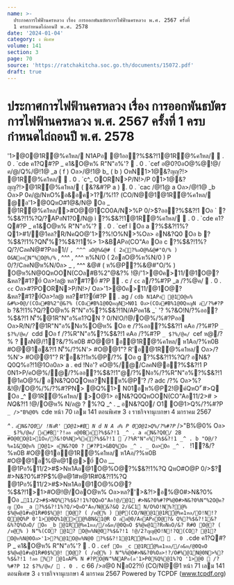 ```yaml
---
name: >-
  ประกาศการไฟฟ้านครหลวง เรื่อง การออกพันธบัตรการไฟฟ้านครหลวง พ.ศ. 2567 ครั้งที่
  1 ครบกำหนดไถ่ถอนปี พ.ศ. 2578
date: '2024-01-04'
category: ง พิเศษ
volume: 141
section: 3
page: 70
source: 'https://ratchakitcha.soc.go.th/documents/15072.pdf'
draft: true
---
```


# ประกาศการไฟฟ้านครหลวง เรื่อง การออกพันธบัตรการไฟฟ้านครหลวง พ.ศ. 2567 ครั้งที่ 1 ครบกำหนดไถ่ถอนปี พ.ศ. 2578

'1>@0@1R้@%ค1หล/ N1APอ @1ออ?%$&?!1@1R้@%ค1หล/  . 0 . `cde ค1?Q#?P _ ค1&O@ห% R"N"อ%'?  . 0 . `cef อ@0?0อO@%@!@/ค/@/Q%/@!1@ _a ( f ) Oล>/@!1@ b_ ( b ) OหN1>1@&?ญญ?!> @1R้@%ค1หล/  . 0 . `c^_ OORN>P/N!>/P 01>1@&?ญญ?!>@1R้@%ค1หล/ ( &?&#?P a )  . 0 . `cac /@!1@ a Oล>/@!1@ _b Oล>P 0ค/@/NหO%อ&อค>1?/%!1? (CO/N@@1@1R้@%ค1หล/ @อ'1>@0QหO#1@&/N@ Oอ _ @1R้@%ค1หล/>#O@@1CO0A/N>%P 0/>$?ออ?%$&?!1 Oอ ` ?%$&?!1%?Q/?APอN1?0/N@ ì ?%$&?!1@1R้@%ค1หล/  . 0 . `cde ค1?Q#?P _ ค1&O@ห% R"N"อ%'?  . 0 . `cef î Oอ a ?%$&?!1%?Q1>#1/@1คล?R/NคQO@'1>?%!O%N>%Oล> อN&?Q0 Oอ b ?%$&?!1%?QN'็%?%$&?!1%> 1>&BAPอ(CO"Aอ Oอ c ?%$&?!1%?Q/?/CลคN@#?Pออ1// ` , ^^^ ลO@%&@# ( 2อ?%ลO@%&@#"O/% ) O&NออN'็%O@%/% ` , ^^^ , ^^^ ห%N/0 ( 2อลO@%ห%N/0 ) P 0/?/CลคN@ห%N/0ล> _ , ^^^ &@# ( ห%@P?%&@#"O/% ) O@ห%N@0QหOON(COล#B%2"@&?% !@/'1>@0ค>11/@1O@?&หล?#1?0์ Oล>!ล@ หล?#1?0์ #?P  . c / `cc` ล/?%#?P _a /?%@ค/  . 0 . `cc` Oล>#?POORN>P/N!>/ Oล>'1>@0ค>11/@1O@?&หล?#1?0์Oล>!ล@ หล?#1?0์#?P  . ag / `cdb N1APอ @1O@ห% &#%>0@/(COล#B%2"@&?% (COล#B%1@0QหญN>N01 Oล>(COล#B%1@0QหญN ล/?%#?P `b $?%/@ค/  . 0 . `cdb Oอ d ?%$&?!1%?Q/?O@ห% R"N"อ%?%$&?!1N/APอค1& _` '? %?&O!N/?%ออ?%$&?!1 N'็%@1R"N"อ%ค1?QN ? 0/N!O/!@/O@%/%#?Pออ Oล>R/N/?@1R"N"อ%Nอ%O@ห% Oอ e /?%ออ?%$&?!1 คAอ /?%#?P `_ $?%/@ค/ `cdd Oอ f /?%R"N"อ%?%$&?!1 คAอ /?%#?P `_ $?%/@ค/ `cef ห@/?% ? ลN@/!1?&/?%ห0B #O@@1 อ@1R้@%ค1หล/ ห1Aอ/?%ห0B #O@@1อ$%@ค@1@>0์ OQหONลAPอ%/?%R"N"อ%?%$&?!1 N'็%/?%N'> #O@@1"? R'อ@1R้@%ค1หล/ Oล>/?%N'> #O@@1"? R'อ$%@ค@1@>0์ P 0คO@%/ อN&?Q0"@/?%Nอ%/?%#?PR"N"อ%?%$&?!1ห%@P/?% Oอ g ?%$&?!1%?Q/? อN&?Q0Q%อ?!1@1Oอ0ล> a . ed !Nอ'? คO@%/@/CลคN@อ?%$&?!1 P 0N1>P/คO@%/@/?%ออ?%$&?!1"@/?%Nอ%/?%R"N"อ%?%$&?!1 @1คO@%/ อN&?Q0QOหล?N์ห%@P'? /? adc /?% Oล>%?&!@/O@%/%/?%#?PN> @Q%1> N01อห%@P2!@ค์QหO'ั #>Q Oอ _^ @1R้@%ค1หล/ >O@1> อN&?Q0QหOON(CO"Aอ11/2>#$>NQ%?%$&?!1 !@/O@ห% N/ล@ ? %?Q _^ . _ อN&?Q0/ O1 O@1>Q%/?%#?P `_ />"B%@0% `cde หน้า 70 เลม 141 ตอนพิเศษ 3 ง ราชกิจจานุเบกษา 4 มกราคม 2567

_^ . ` อN&?Q0/ !NอR' O@1>#B N d N A อ% P 0O@1>Q%/?%#?P `_ />"B%@0% Oล> `_ $?%/@ค/ อ#B'?!ลอ อ@0Bอ?%$&?!1 _^ . a อN&?Q0/ 2B #O@0O@1>1Oอ/?&!O%N>%อ?%$&?!1  /?%R"N"อ%?%$&?!1 _^ . b "O@/?%ค1&O@ห% O@1> อN&?Q0 ? #?P1>&BQ%Oอ _^ . _ Oล>Oอ _^ . ` !1?&/?%ห0B #O@@1อ@1R้@%ค1หล/ ห1Aอ/?%ห0B #O@@1อ$%@ค@1@>0์ OQหONลAPอ%R'O@1> Q%/?%N'> #O@@1"? R'อ@1R้@%ค1หล/ Oล>/?%N'> #O@@1"? R'อ$%@ค@1@>0์ Oอ __ @1Pอ%11/2>#$>Nห1Aอ@1O@%O@?%$&?!1%?Q QหO#O@P 0/>$? #>N&?0%#?P$%@ค@1#ห@1R#0$%@! O@? ( /ห@% ) @PR O 1?&O!N!?QN'็%%@0#>N&?0%Oล>!?/O#%@1N@0N>%!@/?%$&?!1%?Q @1Pอ%11/2>#$>Nห1Aอ@1O@%O@?%$&?!1>1>#O@!@/OอO@ห% Oล>หล?'>&?!>อ%@0#>N&?0% Oอ _` 11/2>#$>NQ%?%$&?!1%?QQหO"Aอ!@/@1 #>N&?0%#?P%@0#>N&?0%N'็%2O@ค?ญ Oอ _a ?%$&?!1%?Q/>QหO"Aอ/N@&?&Q 2/&C1์ N/O%O!N%?@% $%@ค@1#ห@1R#0$%@! O@? ( /ห@% ) @P(CO/N@@1@1R้@%ค1หล/O!N!?Q@Q%P 0'1>@0Q%1@>@%BN&1@R O ลล@0/AอAPอO@?& Q%?%$&?!1&?&%?Q%OลO/ Oอ _b @1R้@%ค1หล//อ&ห/@0QหO $%@ค@1?RอNอO/&? R#0 O@? ( /ห@% ) N'็%(CO? @1? O@ห%N@0?%$&?!1 !@/2?ญญ@O!N!?Q(CO? @1? O@ห%N@0Oล>'1>?%@1O@ห%N@0 ?%$&?!1@1R้@%ค1หล/  . 0 . `cde ค1?Q#?P _ ค1&O@ห% R"N"อ%'?  . 0 . `cef Oอ _c @1R้@%ค1หล//อ&ห/@0QหO $%@ค@1#ห@1R#0$%@! O@? ( /ห@% ) N'็%%@0#>N&?0%Oล>!?/O#%@1N@0N>%?%$&?!1 !ลอ %? @1อAP% N #?PO@N'็%NAPอ(ล'1>P0%์Q%@1%?Q '1>@0  /?%#?P 12 $?%/@ค/  . 0 . `c 66 />ล@0 Nล02?!0์ (CO/N@@1 หน้า 71 เลม 141 ตอนพิเศษ 3 ง ราชกิจจานุเบกษา 4 มกราคม 2567 Powered by TCPDF (www.tcpdf.org)
